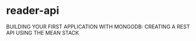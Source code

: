 # reader-api
BUILDING YOUR FIRST APPLICATION WITH MONGODB: CREATING A REST API USING THE MEAN STACK
